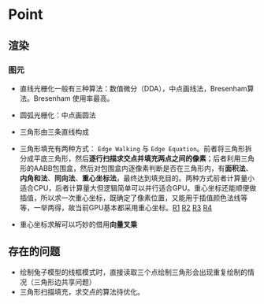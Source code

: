# Point

## 渲染
### 图元

- 直线光栅化一般有三种算法：数值微分（DDA），中点画线法，Bresenham算法。Bresenham 使用率最高。

- 圆弧光栅化：中点画圆法

- 三角形由三条直线构成

- 三角形填充有两种方式： `Edge Walking` 与 `Edge Equation`。前者将三角形拆分成平底三角形，然后**逐行扫描求交点并填充两点之间的像素**；后者利用三角形的AABB包围盒，然后对包围盒内逐像素判断是否在三角形内，有**面积法**、**内角和法**、**同向法**、**重心坐标法**，最终达到填充目的。两种方式前者计算量小适合CPU，后者计算量大但逻辑简单可以并行适合GPU。重心坐标还能顺便做插值，所以求一次重心坐标，既确定了像素位置，又能用于插值颜色法线等等，一举两得，故当前GPU基本都采用重心坐标。[R1](https://www.zhihu.com/question/48299522/answer/799333394) [R2](https://www.zhihu.com/question/34100482/answer/58424576) [R3](http://groups.csail.mit.edu/graphics/classes/6.837/F98/Lecture7/triangles.html) [R4](https://www.scratchapixel.com/lessons/3d-basic-rendering/rasterization-practical-implementation/rasterization-stage)

- 重心坐标求解可以巧妙的借用**向量叉乘**

## 存在的问题

- 绘制兔子模型的线框模式时，直接读取三个点绘制三角形会出现重复绘制的情况（三角形边共享问题）
- 三角形扫描填充，求交点的算法待优化。